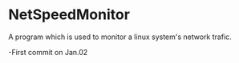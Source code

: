 # NetSpeedMonitor
A program which is used to monitor a linux system's network trafic.

-First commit on Jan.02
